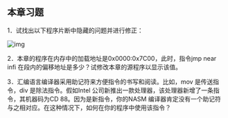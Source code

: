    

## 本章习题

1．试找出以下程序片断中隐藏的问题并进行修正：

![img](../0-Assets/Epubook/x86汇编语言从实模式到保护模式_李忠_等_Z_Library/images/00129.jpeg)

2．本章的程序在内存中的加载地址是0x0000:0x7C00，此时，指令jmp near infi 在段内的偏移地址是多少？试修改本章的源程序以显示该值。

3．汇编语言编译器采用助记符来方便指令的书写和阅读。比如，mov 是传送指令，div 是除法指令。假如Intel 公司新推出一款处理器，该处理器新增了一条指令，其机器码为CD 88。因为是新指令，你的NASM 编译器肯定没有一个助记符与之相对应。在这种情况下，如何在你的程序中使用该指令？